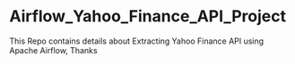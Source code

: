 # Airflow_Yahoo_Finance_API_Project
This Repo contains details about Extracting Yahoo Finance API using Apache Airflow, Thanks
